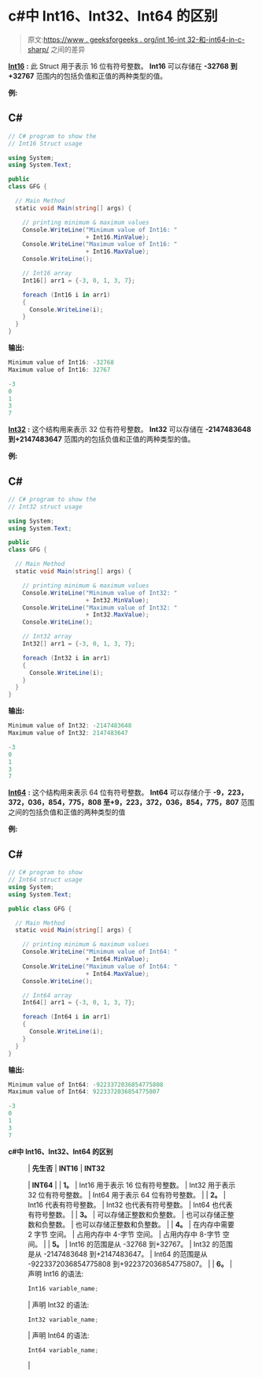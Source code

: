 # c#中 Int16、Int32、Int64 的区别

> 原文:[https://www . geeksforgeeks . org/int 16-int 32-和-int64-in-c-sharp/](https://www.geeksforgeeks.org/difference-between-int16-int32-and-int64-in-c-sharp/) 之间的差异

[**Int16**](https://www.geeksforgeeks.org/c-sharp-int16-struct/) **:** 此 Struct 用于表示 16 位有符号整数。 **Int16** 可以存储在 **-32768 到+32767** 范围内的包括负值和正值的两种类型的值。

**例:**

## C#

```cs
// C# program to show the
// Int16 Struct usage

using System;
using System.Text;

public
class GFG {

  // Main Method
  static void Main(string[] args) {

    // printing minimum & maximum values
    Console.WriteLine("Minimum value of Int16: " 
                      + Int16.MinValue);
    Console.WriteLine("Maximum value of Int16: " 
                      + Int16.MaxValue);
    Console.WriteLine();

    // Int16 array
    Int16[] arr1 = {-3, 0, 1, 3, 7};

    foreach (Int16 i in arr1)
    { 
      Console.WriteLine(i);
    }
  }
}
```

**输出:**

```cs
Minimum value of Int16: -32768
Maximum value of Int16: 32767

-3
0
1
3
7

```

[**Int32**](https://www.geeksforgeeks.org/c-sharp-int32-struct/?ref=rp) **:** 这个结构用来表示 32 位有符号整数。 **Int32** 可以存储在 **-2147483648 到+2147483647** 范围内的包括负值和正值的两种类型的值。

**例:**

## C#

```cs
// C# program to show the
// Int32 struct usage

using System;
using System.Text;

public
class GFG {

  // Main Method
  static void Main(string[] args) {

    // printing minimum & maximum values
    Console.WriteLine("Minimum value of Int32: " 
                      + Int32.MinValue);
    Console.WriteLine("Maximum value of Int32: " 
                      + Int32.MaxValue);
    Console.WriteLine();

    // Int32 array
    Int32[] arr1 = {-3, 0, 1, 3, 7};

    foreach (Int32 i in arr1)
    { 
      Console.WriteLine(i);
    }
  }
}
```

**输出:**

```cs
Minimum value of Int32: -2147483648
Maximum value of Int32: 2147483647

-3
0
1
3
7

```

[**Int64**](https://www.geeksforgeeks.org/c-sharp-int-64-struct/?ref=rp) **:** 这个结构用来表示 64 位有符号整数。 **Int64** 可以存储介于 **-9，223，372，036，854，775，808 至+9，223，372，036，854，775，807** 范围之间的包括负值和正值的两种类型的值

**例:**

## C#

```cs
// C# program to show 
// Int64 struct usage
using System;
using System.Text;

public class GFG {

  // Main Method
  static void Main(string[] args) {

    // printing minimum & maximum values
    Console.WriteLine("Minimum value of Int64: " 
                      + Int64.MinValue);
    Console.WriteLine("Maximum value of Int64: " 
                      + Int64.MaxValue);
    Console.WriteLine();

    // Int64 array
    Int64[] arr1 = {-3, 0, 1, 3, 7};

    foreach (Int64 i in arr1)
    { 
      Console.WriteLine(i);
    }
  }
}
```

**输出:**

```cs
Minimum value of Int64: -9223372036854775808
Maximum value of Int64: 9223372036854775807

-3
0
1
3
7

```

**c#中 Int16、Int32、Int64 的区别**

<figure class="table">

| **先生否** | **INT16** | **INT32**

 | **INT64** |
| **1。** | Int16 用于表示 16 位有符号整数。 | Int32 用于表示 32 位有符号整数。 | Int64 用于表示 64 位有符号整数。 |
| **2。** | Int16 代表有符号整数。 | Int32 也代表有符号整数。 | Int64 也代表有符号整数。 |
| **3。** | 可以存储正整数和负整数。 | 也可以存储正整数和负整数。 | 也可以存储正整数和负整数。 |
| **4。** | 在内存中需要 2 字节 空间。 | 占用内存中 4-字节 空间。 | 占用内存中 8-字节 空间。 |
| **5。** | Int16 的范围是从 -32768 到+32767。 | Int32 的范围是从 -2147483648 到+2147483647。 | Int64 的范围是从 -9223372036854775808 到+922372036854775807。 |
| **6。** | 声明 Int16 的语法:

```cs
Int16 variable_name;

```

 | 声明 Int32 的语法:

```cs
Int32 variable_name;

```

 | 声明 Int64 的语法:

```cs
Int64 variable_name;

```

 |

</figure>